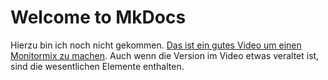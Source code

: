 # Welcome to MkDocs

Hierzu bin ich noch nicht gekommen. [Das ist ein gutes Video um einen Monitormix zu machen](https://www.youtube.com/watch?v=nFMtZyTXKXM). Auch wenn die Version im Video etwas veraltet ist, sind die wesentlichen Elemente enthalten.